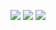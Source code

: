 
<a href="https://velog.io/@11_03/posts" target="_blank"><img src="https://img.shields.io/badge/velog-20C997?style=for-the-badge&logo=velog&logoColor=white"/></a>
<a href="https://www.instagram.com/miju__03" target="_blank"><img src="https://img.shields.io/badge/instagram-E4405F?style=for-the-badge&logo=instagram&logoColor=white"/></a>
<img src="https://img.shields.io/badge/gmail-EA4335?style=for-the-badge&logo=gmail&logoColor=white"/>


<!--
**alwn8918/alwn8918** is a ✨ _special_ ✨ repository because its `README.md` (this file) appears on your GitHub profile.

Here are some ideas to get you started:

- 🔭 I’m currently working on ...
- 🌱 I’m currently learning ...
- 👯 I’m looking to collaborate on ...
- 🤔 I’m looking for help with ...
- 💬 Ask me about ...
- 📫 How to reach me: ...
- 😄 Pronouns: ...
- ⚡ Fun fact: ...
-->
